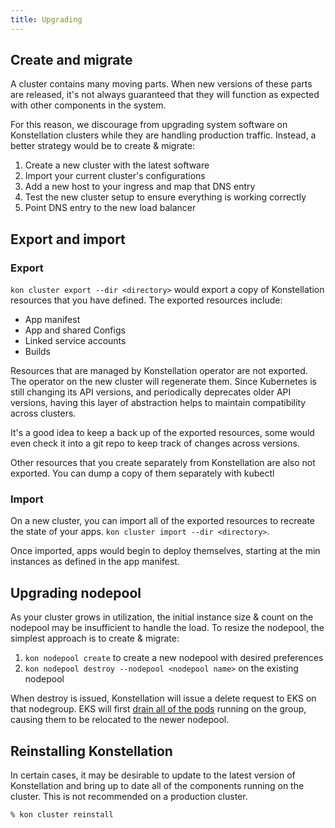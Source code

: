 ```yaml
---
title: Upgrading
---
```


## Create and migrate

A cluster contains many moving parts. When new versions of these parts are released, it's not always guaranteed that they will function as expected with other components in the system.

For this reason, we discourage from upgrading system software on Konstellation clusters while they are handling production traffic. Instead, a better strategy would be to create & migrate:

1. Create a new cluster with the latest software
1. Import your current cluster's configurations
1. Add a new host to your ingress and map that DNS entry
1. Test the new cluster setup to ensure everything is working correctly
1. Point DNS entry to the new load balancer

## Export and import

### Export

`kon cluster export --dir <directory>` would export a copy of Konstellation resources that you have defined. The exported resources include:

* App manifest
* App and shared Configs
* Linked service accounts
* Builds

Resources that are managed by Konstellation operator are not exported. The operator on the new cluster will regenerate them. Since Kubernetes is still changing its API versions, and periodically deprecates older API versions, having this layer of abstraction helps to maintain compatibility across clusters.

It's a good idea to keep a back up of the exported resources, some would even check it into a git repo to keep track of changes across versions.

Other resources that you create separately from Konstellation are also not exported. You can dump a copy of them separately with kubectl

### Import

On a new cluster, you can import all of the exported resources to recreate the state of your apps. `kon cluster import --dir <directory>`.

Once imported, apps would begin to deploy themselves, starting at the min instances as defined in the app manifest.

## Upgrading nodepool

As your cluster grows in utilization, the initial instance size & count on the nodepool may be insufficient to handle the load. To resize the nodepool, the simplest approach is to create & migrate:

1. `kon nodepool create` to create a new nodepool with desired preferences
1. `kon nodepool destroy --nodepool <nodepool name>` on the existing nodepool

When destroy is issued, Konstellation will issue a delete request to EKS on that nodegroup. EKS will first [drain all of the pods](https://docs.aws.amazon.com/eks/latest/userguide/delete-managed-node-group.html) running on the group, causing them to be relocated to the newer nodepool.

## Reinstalling Konstellation

In certain cases, it may be desirable to update to the latest version of Konstellation and bring up to date all of the components running on the cluster. This is not recommended on a production cluster.

```
% kon cluster reinstall
```
